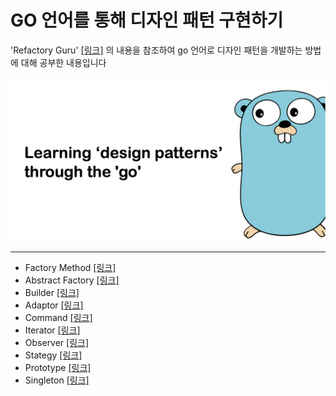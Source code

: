 # GO 언어를 통해 디자인 패턴 구현하기


'Refactory Guru' [[링크]](https://refactoring.guru/ko/design-patterns/abstract-factory) 의 내용을 참조하여 go 언어로 디자인 패턴을 개발하는 방법에 대해 공부한 내용입니다

![designPattern](go_degin_pattern.png)

-----
* Factory Method [[링크]](./factory/readme.md)
* Abstract Factory [[링크]](./abstractFactory/readme.md)
* Builder [[링크]](./builder/README.md)
* Adaptor [[링크]](./adaptor/README.md)
* Command [[링크]](./command/README.md.md)
* Iterator [[링크]](./iterator/README.md)
* Observer [[링크]](./observer/README.md)
* Stategy [[링크]](./strategy/README.md)
* Prototype [[링크]](./prototype/README.md)
* Singleton [[링크]](./singleton/README.md)